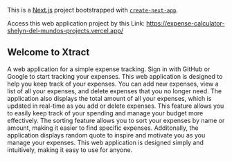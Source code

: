 This is a [Next.js](https://nextjs.org/) project bootstrapped with [`create-next-app`](https://github.com/vercel/next.js/tree/canary/packages/create-next-app).

Access this web application project by this Link: https://expense-calculator-shelyn-del-mundos-projects.vercel.app/

## Welcome to Xtract

A web application for a simple expense tracking.
Sign in with GitHub or Google to start tracking your expenses.
This web application is designed to help you keep track of your expenses.
You can add new expenses, view a list of all your expenses, and delete expenses that you no longer need.
The application also displays the total amount of all your expenses, which is updated in real-time as you add or delete expenses.
This feature allows you to easily keep track of your spending and manage your budget more effectively.
The sorting feature allows you to sort your expenses by name or amount, making it easier to find specific expenses.
Additonally, the application displays random quote to inspire and motivate you as you manage your expenses.
This web application is designed simply and intuitively, making it easy to use for anyone.
